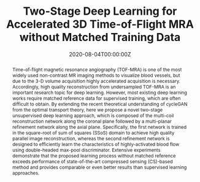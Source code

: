 ---
title: "Two-Stage Deep Learning for Accelerated 3D Time-of-Flight MRA without Matched Training Data"

# Authors
# If you created a profile for a user (e.g. the default `admin` user), write the username (folder name) here 
# and it will be replaced with their full name and linked to their profile.
authors:
- admin
- Eunju Cha
- Leonard Sunwoo
- Jong Chul Ye

# Author notes (optional)
author_notes:
- ""

date: "2020-08-04T00:00:00Z"
doi: ""

# Schedule page publish date (NOT publication's date).
publishDate: "2021-03-02T00:00:00Z"

# Publication type.
# Legend: 0 = Uncategorized; 1 = Conference paper; 2 = Journal article;
# 3 = Preprint / Working Paper; 4 = Report; 5 = Book; 6 = Book section;
# 7 = Thesis; 8 = Patent
publication_types: ["3"]

# Publication name and optional abbreviated publication name.
publication: ArXiv
publication_short: 

abstract: Time-of-flight magnetic resonance angiography (TOF-MRA) is one of the most widely used non-contrast MR imaging methods to visualize blood vessels, but due to the 3-D volume acquisition highly accelerated acquisition is necessary. Accordingly, high quality reconstruction from undersampled TOF-MRA is an important research topic for deep learning. However, most existing deep learning works require matched reference data for supervised training, which are often difficult to obtain. By extending the recent theoretical understanding of cycleGAN from the optimal transport theory, here we propose a novel two-stage unsupervised deep learning approach, which is composed of the multi-coil reconstruction network along the coronal plane followed by a multi-planar refinement network along the axial plane. Specifically, the first network is trained in the square-root of sum of squares (SSoS) domain to achieve high quality parallel image reconstruction, whereas the second refinement network is designed to efficiently learn the characteristics of highly-activated blood flow using double-headed max-pool discriminator. Extensive experiments demonstrate that the proposed learning process without matched reference exceeds performance of state-of-the-art compressed sensing (CS)-based method and provides comparable or even better results than supervised learning approaches.

# Summary. An optional shortened abstract.
summary: Two-stage unsupervised reconstruction method for 3D TOF-MRA is developed. A novel projection discriminator in the axial reconstruction step drastically enhances the vessel visiblity.

tags: [Deep Learning, MRI, Optimal Transport, Projection Discriminator]

# Display this page in the Featured widget?
featured: true

# Custom links (uncomment lines below)
# links:
# - name: Custom Link
#   url: http://example.org

url_pdf: 'https://arxiv.org/pdf/2008.01362.pdf'
url_code: ''
url_dataset: ''
url_poster: ''
url_project: ''
url_slides: ''
url_source: ''
url_video: ''

# Featured image
# To use, add an image named `featured.jpg/png` to your page's folder. 
image:
  caption: 'Image credit: [**Unsplash**](https://unsplash.com/photos/pLCdAaMFLTE)'
  focal_point: ""
  preview_only: false

# Associated Projects (optional).
#   Associate this publication with one or more of your projects.
#   Simply enter your project's folder or file name without extension.
#   E.g. `internal-project` references `content/project/internal-project/index.md`.
#   Otherwise, set `projects: []`.
projects:
- []

# Slides (optional).
#   Associate this publication with Markdown slides.
#   Simply enter your slide deck's filename without extension.
#   E.g. `slides: "example"` references `content/slides/example/index.md`.
#   Otherwise, set `slides: ""`.
slides: ""
---